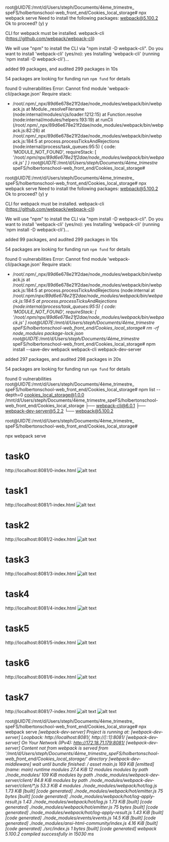 



root@UID7E:/mnt/d/Users/steph/Documents/4ème_trimestre_
speFS/holbertonschool-web_front_end/Cookies_local_storage# npx webpack serve
Need to install the following packages:
webpack@5.100.2
Ok to proceed? (y) y

CLI for webpack must be installed.
  webpack-cli (https://github.com/webpack/webpack-cli)

We will use "npm" to install the CLI via "npm install -D webpack-cli".
Do you want to install 'webpack-cli' (yes/no): yes
Installing 'webpack-cli' (running 'npm install -D webpack-cli')...

added 99 packages, and audited 299 packages in 10s

54 packages are looking for funding
  run `npm fund` for details

found 0 vulnerabilities
Error: Cannot find module 'webpack-cli/package.json'
Require stack:
- /root/.npm/_npx/89d6e678e21f2dae/node_modules/webpack/bin/webpack.js
    at Module._resolveFilename (node:internal/modules/cjs/loader:1212:15)
    at Function.resolve (node:internal/modules/helpers:193:19)
    at runCli (/root/.npm/_npx/89d6e678e21f2dae/node_modules/webpack/bin/webpack.js:82:26)
    at /root/.npm/_npx/89d6e678e21f2dae/node_modules/webpack/bin/webpack.js:184:5
    at process.processTicksAndRejections (node:internal/process/task_queues:95:5) {
  code: 'MODULE_NOT_FOUND',
  requireStack: [
    '/root/.npm/_npx/89d6e678e21f2dae/node_modules/webpack/bin/webpack.js'
  ]
}
root@UID7E:/mnt/d/Users/steph/Documents/4ème_trimestre_
speFS/holbertonschool-web_front_end/Cookies_local_storage#




root@UID7E:/mnt/d/Users/steph/Documents/4ème_trimestre_
speFS/holbertonschool-web_front_end/Cookies_local_storage# npx webpack serve
Need to install the following packages:
webpack@5.100.2
Ok to proceed? (y) y

CLI for webpack must be installed.
  webpack-cli (https://github.com/webpack/webpack-cli)

We will use "npm" to install the CLI via "npm install -D webpack-cli".
Do you want to install 'webpack-cli' (yes/no): yes
Installing 'webpack-cli' (running 'npm install -D webpack-cli')...

added 99 packages, and audited 299 packages in 10s

54 packages are looking for funding
  run `npm fund` for details

found 0 vulnerabilities
Error: Cannot find module 'webpack-cli/package.json'
Require stack:
- /root/.npm/_npx/89d6e678e21f2dae/node_modules/webpack/bin/webpack.js
    at /root/.npm/_npx/89d6e678e21f2dae/node_modules/webpack/bin/webpack.js:184:5
    at process.processTicksAndRejections (node:internal    at /root/.npm/_npx/89d6e678e21f2dae/node_modules/webpack/bin/webpack.js:184:5
    at process.processTicksAndRejections (node:internal/process/task_queues:95:5) {
  code: 'MODULE_NOT_FOUND',
  requireStack: [
    '/root/.npm/_npx/89d6e678e21f2dae/node_modules/webpack/bin/webpack.js'
  ]
root@UID7E:/mnt/d/Users/steph/Documents/4ème_trimestre_
speFS/holbertonschool-web_front_end/Cookies_local_storage# rm -rf node_modules package-lock.json
root@UID7E:/mnt/d/Users/steph/Documents/4ème_trimestre_
speFS/holbertonschool-web_front_end/Cookies_local_storage# npm install --save-dev webpack webpack-cli webpack-dev-server

added 297 packages, and audited 298 packages in 20s

54 packages are looking for funding
  run `npm fund` for details

found 0 vulnerabilities
root@UID7E:/mnt/d/Users/steph/Documents/4ème_trimestre_
speFS/holbertonschool-web_front_end/Cookies_local_storage# npm list --depth=0
cookies_local_storage@1.0.0 /mnt/d/Users/steph/Documents/4ème_trimestre_speFS/holbertonschool-web_front_end/Cookies_local_storage
├── webpack-cli@6.0.1
├── webpack-dev-server@5.2.2
└── webpack@5.100.2

root@UID7E:/mnt/d/Users/steph/Documents/4ème_trimestre_
speFS/holbertonschool-web_front_end/Cookies_local_storage#



npx webpack serve


# task0
http://localhost:8081/0-index.html
![alt text](image.png)

# task1
http://localhost:8081/1-index.html
![alt text](image-1.png)

# task2
http://localhost:8081/2-index.html
![alt text](image-2.png)

# task3
http://localhost:8081/3-index.html
![alt text](image-3.png)

# task4
http://localhost:8081/4-index.html
![alt text](image-4.png)

# task5
http://localhost:8081/5-index.html
![alt text](image-5.png)

# task6
http://localhost:8081/6-index.html
![alt text](image-6.png)

# task7
http://localhost:8081/7-index.html
![alt text](image-7.png)
![alt text](image-8.png)





root@UID7E:/mnt/d/Users/steph/Documents/4ème_trimestre_
speFS/holbertonschool-web_front_end/Cookies_local_storage# npx webpack serve
<i> [webpack-dev-server] Project is running at:
<i> [webpack-dev-server] Loopback: http://localhost:8081/, http://[::1]:8081/
<i> [webpack-dev-server] On Your Network (IPv4): http://172.18.71.179:8081/
<i> [webpack-dev-server] Content not from webpack is served from '/mnt/d/Users/steph/Documents/4ème_trimestre_speFS/holbertonschool-web_front_end/Cookies_local_storage/' directory
<i> [webpack-dev-middleware] wait until bundle finished: /
asset main.js 169 KiB [emitted] (name: main)
runtime modules 27.4 KiB 12 modules
modules by path ./node_modules/ 109 KiB
  modules by path ./node_modules/webpack-dev-server/client/ 84.8 KiB
    modules by path ./node_modules/webpack-dev-server/client/*.js 53.3 KiB 4 modules
    ./node_modules/webpack/hot/log.js 1.73 KiB [built] [code generated]
    ./node_modules/webpack/hot/emitter.js 75 bytes [built] [code generated]
    ./node_modules/webpack/hot/log-apply-result.js 1.43    ./node_modules/webpack/hot/log.js 1.73 KiB [built] [code generated]
    ./node_modules/webpack/hot/emitter.js 75 bytes [built] [code generated]
    ./node_modules/webpack/hot/log-apply-result.js 1.43 KiB [built] [code generated]
  ./node_modules/events/events.js 14.5 KiB [built] [code generated]
  ./node_modules/ansi-html-community/index.js 4.16 KiB [built] [code generated]
./src/index.js 1 bytes [built] [code generated]
webpack 5.100.2 compiled successfully in 15030 ms
